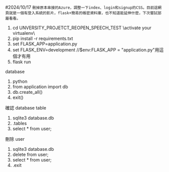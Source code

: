 #2024/10/17
`刪掉原本串接的Azure，調整一下index、login和signup的CSS。目前這網頁就是一個有登入系統的影片，flask+簡易的帳密資料庫，也不知道能延伸什麼，下次嘗試部屬看看。`

1. cd UNVERSITY_PROJETCT_REOPEN_SPEECH_TEST
   \\activate your virtualenv\\
2. pip install -r requirements.txt
3. set FLASK_APP=application.py 
4. set FLASK_ENV=development //$env:FLASK_APP = "application.py"用這個才有用
5. flask run

database
1. python
2. from application import db
3. db.create_all()
4. exit()

確認 database table 
1. sqlite3 database.db 
2. .tables
3. select * from user;

刪除 user
1. sqlite3 database.db
2. delete from user;
3. select * from user;
4. .exit